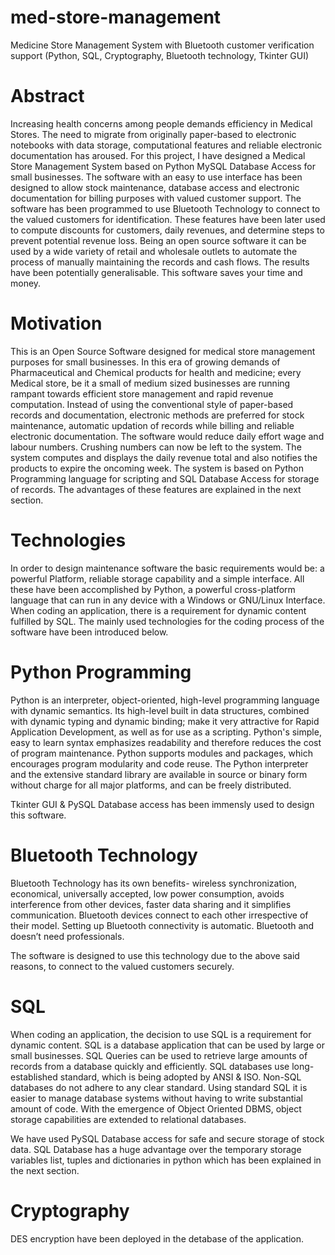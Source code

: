 med-store-management
====================

Medicine Store Management System with Bluetooth customer verification support (Python, SQL, Cryptography, Bluetooth technology, Tkinter GUI)

Abstract
========
Increasing health concerns among people demands efficiency in Medical Stores. The need to migrate from originally paper-based to electronic notebooks with data storage, computational features and reliable electronic documentation has aroused. For this project, I have designed a Medical Store Management System based on Python MySQL Database Access for small businesses. The software with an easy to use interface has been designed to allow stock maintenance, database access and electronic documentation for billing purposes with valued customer support. The software has been programmed to use Bluetooth Technology to connect to the valued customers for identification. These features have been later used to compute discounts for customers, daily revenues, and determine steps to prevent potential revenue loss. Being an open source software it can be used by a wide variety of retail and wholesale outlets to automate the process of manually maintaining the records and cash flows. The results have been potentially generalisable. This software saves your time and money.

Motivation
==========
This is an Open Source Software designed for medical store management purposes for small businesses. In this era of growing demands of Pharmaceutical and Chemical products for health and medicine; every Medical store, be it a small of medium sized businesses are running rampant towards efficient store management and rapid revenue computation. Instead of using the conventional style of paper-based records and documentation, electronic methods are preferred for stock maintenance, automatic updation of records while billing and reliable electronic documentation. The software would reduce daily effort wage and labour numbers. Crushing numbers can now be left to the system. The system computes and displays the daily revenue total and also notifies the products to expire the oncoming week. The system is based on Python Programming language for scripting and SQL Database Access for storage of records. The advantages of these features are explained in the next section.

Technologies
============
In order to design maintenance software the basic requirements would be: a powerful Platform, reliable storage capability and a simple interface. All these have been accomplished by Python, a powerful cross-platform language that can run in any device with a Windows or GNU/Linux Interface. When coding an application, there is a requirement for dynamic content fulfilled by SQL. The mainly used technologies for the coding process of the software have been introduced below.


Python Programming
==================
Python is an interpreter, object-oriented, high-level programming language with dynamic semantics.  Its high-level built in data structures, combined with dynamic typing and dynamic binding; make it very attractive for Rapid Application Development, as well as for use as a scripting. Python's simple, easy to learn syntax emphasizes readability and therefore reduces the cost of program maintenance. Python supports modules and packages, which encourages program modularity and code reuse.  The Python interpreter and the extensive standard library are available in source or binary form without charge for all major platforms, and can be freely distributed. 

Tkinter GUI & PySQL Database access has been immensly used to design this software.

Bluetooth Technology
====================
Bluetooth Technology has its own benefits- wireless synchronization, economical, universally accepted, low power consumption, avoids interference from other devices, faster data sharing and it simplifies communication. Bluetooth devices connect to each other irrespective of their model. Setting up Bluetooth connectivity is automatic. Bluetooth and doesn’t need professionals.

The software is designed to use this technology due to the above said reasons, to connect to the valued customers securely.

SQL
===
When coding an application, the decision to use SQL is a requirement for dynamic content. SQL is a database application that can be used by large or small businesses. SQL Queries can be used to retrieve large amounts of records from a database quickly and efficiently.  SQL databases use long-established standard, which is being adopted by ANSI & ISO. Non-SQL databases do not adhere to any clear standard. Using standard SQL it is easier to manage database systems without having to write substantial amount of code. With the emergence of Object Oriented DBMS, object storage capabilities are extended to relational databases.

We have used PySQL Database access for safe and secure storage of stock data.
SQL Database has a huge advantage over the temporary storage variables list, tuples and dictionaries in python which has been explained in the next section.

Cryptography
============
DES encryption have been deployed in the detabase of the application.
